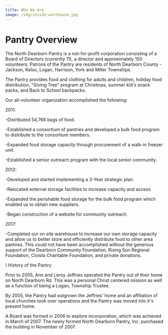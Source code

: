 ```yaml
---
title: Who We Are
image: /img/inside-warehouse.jpg
---
```

# Pantry Overview

The North Dearborn Pantry is a not-for-profit corporation consisting of a Board of Directors (currently 11), a director and approximately 150 volunteers. Patrons of the Pantry are residents of North Dearborn County - Jackson, Kelso, Logan, Harrison, York and Miller Townships.

The Pantry provides food and clothing for adults and children, holiday food distribution, "Giving Tree" program at Christmas, summer kid's snack packs, and Back to School backpacks.

Our all-volunteer organization accomplished the following: 

2011: 

\-Distributed 54,766 bags of food. 

\-Established a consortium of pantries and developed a bulk food program to distribute to the consortium members. 

\-Expanded food storage capacity through procurement of a walk-in freezer unit. 

\-Established a senior outreach program with the local senior community. 

2012:

\-Developed and started implementing a 3-Year strategic plan.  

\-Relocated external storage facilities to increase capacity and access

\-Expanded the perishable food storage for the bulk food program which enabled us to obtain new suppliers.

\-Began construction of a website for community outreach.

2017:

\-Completed our on site warehouse to increase our own storage capacity and allow us to better store and efficiently distribute food to other area pantries. This could not have been accomplished without the generous support of the Dearborn Community Foundation, Rising Sun Regional Foundation, Civista Charitable Foundation, and private donations.

\    History of the Pantry

Prior to 2005, Ann and Leroy Jeffries operated the Pantry out of their home on North Dearborn Rd. This was a personal Christ centered mission as well as a function of being a Logan, Township Trustee.

By 2005, the Pantry had outgrown the Jeffries' home and an affiliation of local churches took over operations and the Pantry was moved into it's present home.

A Board was formed in 2006 to explore incorporation, which was achieved in March of 2007. The newly formed North Dearborn Pantry, Inc. purchased the building in November of 2007.
